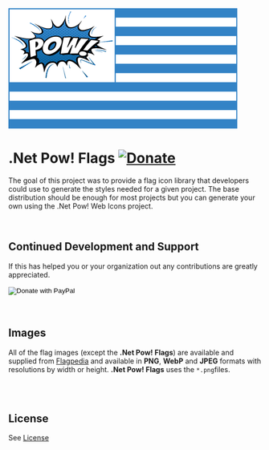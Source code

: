 <img src="dot-net-pow-alt.png" alt=".Net Pow! Flags"> 

<br>

# .Net Pow! Flags     [![Donate](https://img.shields.io/badge/Donate-PayPal-green.svg)](https://www.paypal.com/cgi-bin/webscr?cmd=_donations&business=MDV5TYFN6S89A&currency_code=USD&source=url)


The goal of this project was to provide a flag icon library that developers could use to generate the styles needed for a given project.
The base distribution should be enough for most projects but you can generate your own using the .Net Pow! Web Icons project.

<br>

## Continued Development and Support
If this has helped you or your organization out any contributions are greatly appreciated.

<form action="https://www.paypal.com/cgi-bin/webscr" method="post" target="_top">
<input type="hidden" name="cmd" value="_donations" />
<input type="hidden" name="business" value="MDV5TYFN6S89A" />
<input type="hidden" name="currency_code" value="USD" />
<input type="image" src="https://www.paypalobjects.com/en_US/i/btn/btn_donateCC_LG.gif" border="0" name="submit" title="PayPal - The safer, easier way to pay online!" alt="Donate with PayPal" />
<img alt="" border="0" src="https://www.paypal.com/en_US/i/scr/pixel.gif" width="1" height="1" />
</form>

<br>
<br>

## Images

All of the flag images (except the **.Net Pow! Flags**) are available and supplied from [Flagpedia](https://flapedia.net/download) and available in **PNG**, **WebP** and **JPEG** formats 
with resolutions by width or height. **.Net Pow! Flags** uses the `*.png`files. 

<br>
<br>

## License

See [License](https://github.com/dot-net-pow/dot-net-pow-flags/master/LICENSE.md)